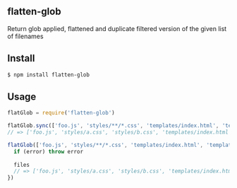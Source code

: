 ## flatten-glob

Return glob applied, flattened and duplicate filtered version of the given list of filenames

## Install

```bash
$ npm install flatten-glob
```

## Usage

```js
flatGlob = require('flatten-glob')

flatGlob.sync(['foo.js', 'styles/**/*.css', 'templates/index.html', 'templates/**/*.html', '!templates/admin/*.html'])
// => ['foo.js', 'styles/a.css', 'styles/b.css', 'templates/index.html', 'templates/foo.html', 'templates/bar.html']

flatGlob(['foo.js', 'styles/**/*.css', 'templates/index.html', 'templates/**/*.html', '!templates/admin/*.html'], function (error, files) {
  if (error) throw error
  
  files
  // => ['foo.js', 'styles/a.css', 'styles/b.css', 'templates/index.html', 'templates/foo.html', 'templates/bar.html']
})
```
